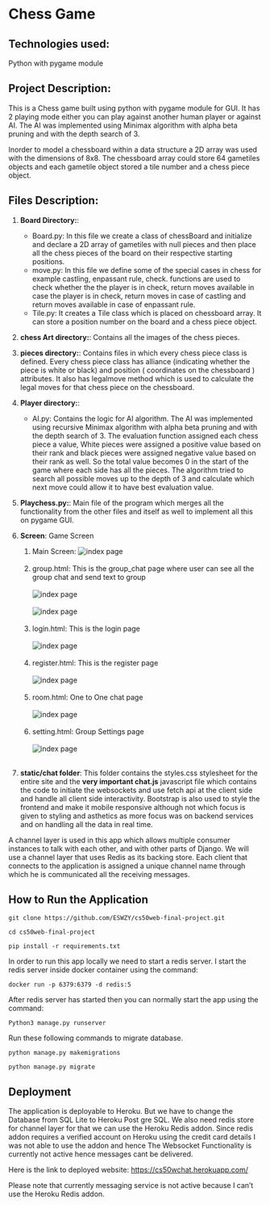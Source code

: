 # Chess Game
## Technologies used:
Python with pygame module




## Project Description:
This is a Chess game built using python with pygame module for GUI. It has 2 playing mode either you can play against another human player or against AI. The AI was implemented using Minimax algorithm with alpha beta pruning and with the depth search of 3.

Inorder to model a chessboard within a data structure a 2D array was used with the dimensions of 8x8. The chessboard array could store 64 gametiles objects and each gametile object stored a tile number and a chess piece object.

## Files Description:

1. **Board Directory:**: 
      - Board.py: In this file we create a class of chessBoard and initialize and declare a 2D array of gametiles with null pieces and then place all the chess pieces of the board on their respective starting positions. 
      - move.py: In this file we define some of the special cases in chess for example castling, enpassant rule, check. functions are used to check whether the the player is in check, return moves available in case the player is in check, return moves in case of castling and return moves available in case of enpassant rule.
      - Tile.py: It creates a Tile class which is placed on chessboard array. It can store a position number on the board and a chess piece object. 

2. **chess Art directory:**: Contains all the images of the chess pieces.

3. **pieces directory:**: Contains files in which every chess piece class is defined. Every chess piece class has alliance (indicating whether the piece is white or black) and position ( coordinates on the chessboard ) attributes. It also has legalmove method which is used to calculate the legal moves for that chess piece on the chessboard. 

4. **Player directory:**:
      - AI.py: Contains the logic for AI algorithm. The AI was implemented using recursive Minimax algorithm with alpha beta pruning and with the depth search of 3. The evaluation function assigned each chess piece a value, White pieces were assigned a positive value based on their rank and black pieces were assigned negative value based on their rank as well. So the total value becomes 0 in the start of the game where each side has all the pieces. The algorithm tried to search all possible moves up to the depth of 3 and calculate which next move could allow it to have best evaluation value.

5.  **Playchess.py:**: Main file of the program which merges all the functionality from the other files and itself as well to implement all this on pygame GUI.
      
5. **Screen**:
Game Screen

    1. Main Screen: 
    ![index page](https://raw.githubusercontent.com/ahmadrazakhawaja/chess-game-AI-project/master/project_images/Screenshot%202021-03-04%20at%206.16.22%20PM.png)<br/><br/>
    2. group.html:
    This is the group_chat page where user can see all the group chat and send text to group<br/><br/>
    ![index page](https://github.com/ahmadrazakhawaja/chat-application/blob/master/cs50-web-screenshots/Group_chat_page1.png?raw=true)<br/><br/>
    ![index page](https://github.com/ahmadrazakhawaja/chat-application/blob/master/cs50-web-screenshots/Group_chat_page2.png?raw=true)<br/><br/>
    4. login.html:
    This is the login page<br/><br/>
    ![index page](https://github.com/ahmadrazakhawaja/chat-application/blob/master/cs50-web-screenshots/Login_page.png?raw=true)<br/><br/>
    5. register.html:
    This is the register page<br/><br/>
    ![index page](https://github.com/ahmadrazakhawaja/chat-application/blob/master/cs50-web-screenshots/Register_page.png?raw=true)<br/><br/>
    6. room.html:
    One to One chat page<br/><br/>
    ![index page](https://github.com/ahmadrazakhawaja/chat-application/blob/master/cs50-web-screenshots/Chatting_page.png?raw=true)<br/><br/>
    7. setting.html:
    Group Settings page<br/><br/>
    ![index page](https://github.com/ahmadrazakhawaja/chat-application/blob/master/cs50-web-screenshots/Group_settings_page.png?raw=true)<br/><br/>

6. **static/chat folder**:
This folder contains the styles.css stylesheet for the entire site and the **very important chat.js** javascript file which contains the code to initiate the websockets and use fetch api at the client side and handle all client side interactivity. Bootstrap is also used to style the frontend and make it mobile responsive although not which focus is given to styling and asthetics as more focus was on backend services and on handling all the data in real time.

A channel layer is used in this app which allows multiple consumer instances to talk with each other, and with other parts of Django. We will use a channel layer that uses Redis as its backing store. Each client that connects to the application is assigned a unique channel name through which he is communicated all the receiving messages.

## How to Run the Application
`git clone https://github.com/ESWZY/cs50web-final-project.git`

`cd cs50web-final-project`

`pip install -r requirements.txt`

In order to run this app locally we need to start a redis server. I start the redis server inside docker container using the command:

`docker run -p 6379:6379 -d redis:5`

After redis server has started then you can normally start the app using the command:

`Python3 manage.py runserver`

Run these following commands to migrate database.

`python manage.py makemigrations`

`python manage.py migrate`


## Deployment

The application is deployable to Heroku. But we have to change the Database from SQL Lite to Heroku Post gre SQL. We also need redis store for channel layer for that we can use the Heroku Redis addon. Since redis addon requires a verified account on Heroku using the credit card details I was not able to use the addon and hence The Websocket Functionality is currently not active hence messages cant be delivered.

Here is the link to deployed website: https://cs50wchat.herokuapp.com/

Please note that currently messaging service is not active because I can’t use the Heroku Redis addon.
